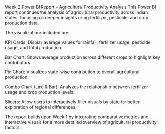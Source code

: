 Week 2 Power BI Report – Agricultural Productivity Analysis
This Power BI report continues the analysis of agricultural productivity across Indian states, focusing on deeper insights using fertilizer, pesticide, and crop production data.

The visualizations included are:

KPI Cards: Display average values for rainfall, fertilizer usage, pesticide usage, and total production.

Bar Chart: Shows average production across different crops to highlight key contributors.

Pie Chart: Visualizes state-wise contribution to overall agricultural production.

Combo Chart (Line & Bar): Analyzes the relationship between fertilizer usage and crop production levels.

Slicers: Allow users to interactively filter visuals by state for better exploration of regional differences.

The report builds upon Week 1 by integrating comparative metrics and interactive visuals for a more detailed overview of agricultural productivity factors.
